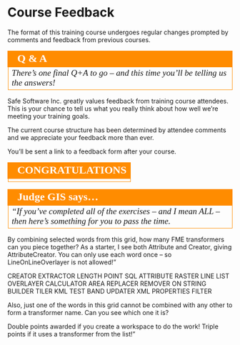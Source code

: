 # Course Feedback

The format of this training course undergoes regular changes prompted by comments and feedback from previous courses.

<table style="border-spacing: 0px">
<tr>
<td style="vertical-align:middle;background-color:darkorange;border: 2px solid darkorange">
<i class="fa fa-bolt fa-lg fa-pull-left fa-fw" style="color:white;padding-right: 12px;vertical-align:text-top"></i>
<span style="color:white;font-size:x-large;font-weight: bold;font-family:serif">Q & A</span>
</td>
</tr>

<tr>
<td style="border: 1px solid darkorange">
<span style="font-family:serif; font-style:italic; font-size:larger">
There’s one final Q+A to go – and this time you’ll be telling us the answers!
</span>
</td>
</tr>
</table>

Safe Software Inc. greatly values feedback from training course attendees. This is your chance to tell us what you really think about how well we’re meeting your training goals.

The current course structure has been determined by attendee comments and we appreciate your feedback more than ever.

You’ll be sent a link to a feedback form after your course.

<table style="border-spacing: 0px">
<tr>
<td style="vertical-align:middle;background-color:darkorange;border: 2px solid darkorange">
<i class="fa fa-thumbs-o-up fa-lg fa-pull-left fa-fw" style="color:white;padding-right: 12px;vertical-align:text-top"></i>
<span style="color:white;font-size:x-large;font-weight: bold;font-family:serif">CONGRATULATIONS</span>
</td>
</tr>

<tr>
<td style="border: 1px solid darkorange">
<span style="font-family:serif; font-style:italic; font-size:larger">
</span>
</td>
</tr>
</table>

<table style="border-spacing: 0px">
<tr>
<td style="vertical-align:middle;background-color:darkorange;border: 2px solid darkorange">
<i class="fa fa-quote-left fa-lg fa-pull-left fa-fw" style="color:white;padding-right: 12px;vertical-align:text-top"></i>
<span style="color:white;font-size:x-large;font-weight: bold;font-family:serif">Judge GIS says…</span>
</td>
</tr>

<tr>
<td style="border: 1px solid darkorange">
<span style="font-family:serif; font-style:italic; font-size:larger">
“If you’ve completed all of the exercises – and I mean ALL – then here’s something for you to
pass the time.
</span>
</td>
</tr>
</table>

By combining selected words from this grid, how many FME transformers can you piece together? As a starter, I see both Attribute and Creator, giving AttributeCreator. You can only use each word once – so LineOnLineOverlayer is not allowed!”

CREATOR EXTRACTOR LENGTH POINT SQL
ATTRIBUTE RASTER LINE LIST OVERLAYER
CALCULATOR AREA REPLACER REMOVER ON
STRING BUILDER TILER KML TEST
BAND UPDATER XML PROPERTIES FILTER

Also, just one of the words in this grid cannot be combined with any other to form a transformer name. Can you see which one it is?

Double points awarded if you create a workspace to do the work! Triple points if it uses a transformer from the list!”
